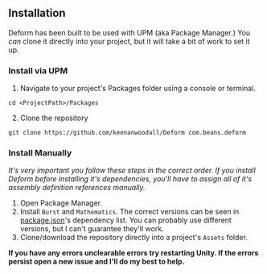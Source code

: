 ## Installation

Deform has been built to be used with UPM (aka Package Manager.) You *can* clone it directly into your project, but it will take a bit of work to set it up.

### Install via UPM
1. Navigate to your project's Packages folder using a console or terminal.
```
cd <ProjectPath>/Packages
```
2. Clone the repository
```
git clone https://github.com/keenanwoodall/Deform com.beans.deform
```

### Install Manually
*It's very important you follow these steps in the correct order. If you install Deform before installing it's dependencies, you'll have to assign all of it's assembly definition references manually.*
1. Open Package Manager.
2. Install `Burst` and `Mathematics`. The correct versions can be seen in [package.json](../package.json)'s dependency list. You can probably use different versions, but I can't guarantee they'll work.
3. Clone/download the repository directly into a project's `Assets` folder.

**If you have any errors unclearable errors try restarting Unity. If the errors persist open a new issue and I'll do my best to help.**
